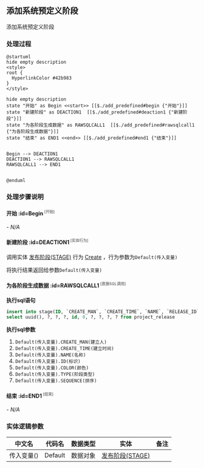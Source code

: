 ## 添加系统预定义阶段 <!-- {docsify-ignore-all} -->

   添加系统预定义阶段

### 处理过程

```plantuml
@startuml
hide empty description
<style>
root {
  HyperlinkColor #42b983
}
</style>

hide empty description
state "开始" as Begin <<start>> [[$./add_predefined#begin {"开始"}]]
state "新建阶段" as DEACTION1  [[$./add_predefined#deaction1 {"新建阶段"}]]
state "为各阶段生成数据" as RAWSQLCALL1  [[$./add_predefined#rawsqlcall1 {"为各阶段生成数据"}]]
state "结束" as END1 <<end>> [[$./add_predefined#end1 {"结束"}]]


Begin --> DEACTION1
DEACTION1 --> RAWSQLCALL1
RAWSQLCALL1 --> END1


@enduml
```


### 处理步骤说明

#### 开始 :id=Begin<sup class="footnote-symbol"> <font color=gray size=1>[开始]</font></sup>



*- N/A*
#### 新建阶段 :id=DEACTION1<sup class="footnote-symbol"> <font color=gray size=1>[实体行为]</font></sup>



调用实体 [发布阶段(STAGE)](module/ProjMgmt/stage.md) 行为 [Create](module/ProjMgmt/stage#行为) ，行为参数为`Default(传入变量)`

将执行结果返回给参数`Default(传入变量)`

#### 为各阶段生成数据 :id=RAWSQLCALL1<sup class="footnote-symbol"> <font color=gray size=1>[直接SQL调用]</font></sup>



<p class="panel-title"><b>执行sql语句</b></p>

```sql
insert into stage(ID, `CREATE_MAN`, `CREATE_TIME`, `NAME`, `RELEASE_ID`, `IS_CURRENT`, `PID`, `COLOR`, `TYPE`, `SEQUENCE`)
select uuid(), ?, ?, ?, id, 0, ?, ?, ?, ? from project_release
```

<p class="panel-title"><b>执行sql参数</b></p>

1. `Default(传入变量).CREATE_MAN(建立人)`
2. `Default(传入变量).CREATE_TIME(建立时间)`
3. `Default(传入变量).NAME(名称)`
4. `Default(传入变量).ID(标识)`
5. `Default(传入变量).COLOR(颜色)`
6. `Default(传入变量).TYPE(阶段类型)`
7. `Default(传入变量).SEQUENCE(排序)`


#### 结束 :id=END1<sup class="footnote-symbol"> <font color=gray size=1>[结束]</font></sup>



*- N/A*



### 实体逻辑参数

|    中文名   |    代码名    |  数据类型    |  实体   |备注 |
| --------| --------| -------- | -------- | --------   |
|传入变量(<i class="fa fa-check"/></i>)|Default|数据对象|[发布阶段(STAGE)](module/ProjMgmt/stage.md)||
